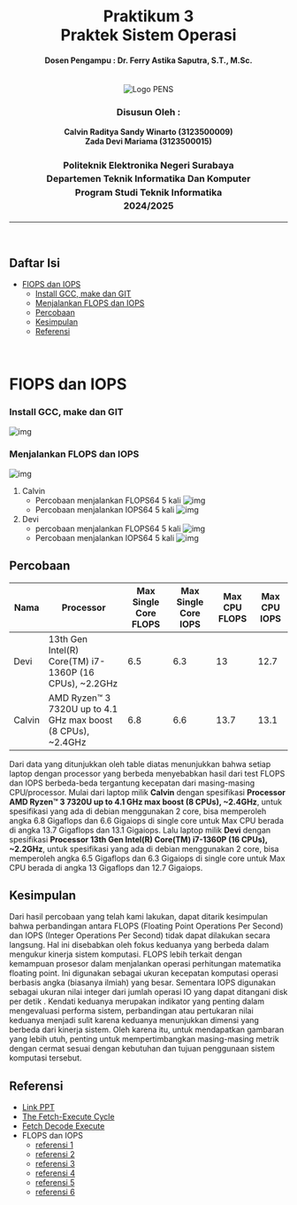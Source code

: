 <div align="center">
  <h1 style="text-align: center;font-weight: bold">Praktikum 3<br>Praktek Sistem Operasi</h1>
  <h4 style="text-align: center;">Dosen Pengampu : Dr. Ferry Astika Saputra, S.T., M.Sc.</h4>
</div>
<br />
<div align="center">
  <img src="../assets/week-1/logo_pens.png" alt="Logo PENS">
  <h3 style="text-align: center;">Disusun Oleh :</h3>
  <p style="text-align: center;">
    <strong>Calvin Raditya Sandy Winarto (3123500009)</strong><br>
    <strong>Zada Devi Mariama (3123500015)</strong>
  </p>

<h3 style="text-align: center;line-height: 1.5">Politeknik Elektronika Negeri Surabaya<br>Departemen Teknik Informatika Dan Komputer<br>Program Studi Teknik Informatika<br>2024/2025</h3>
  <hr>
</div>
<br>

## Daftar Isi

- [FlOPS dan IOPS](#flops-dan-iops)
    - [Install GCC, make dan GIT](#install-gcc-make-dan-git)
    - [Menjalankan FLOPS dan IOPS](#menjalankan-flops-dan-iops)
  - [Percobaan](#percobaan)
  - [Kesimpulan](#kesimpulan)
  - [Referensi](#referensi)


<br>

# FlOPS dan IOPS

### Install GCC, make dan GIT

![img](../assets/week-3/1.jpeg)

### Menjalankan FLOPS dan IOPS

![img](../assets/week-3/2.jpeg)

1. Calvin
   - Percobaan menjalankan FLOPS64 5 kali
   ![img](../assets/week-3/flops_calvin.jpeg)
   - Percobaan menjalankan IOPS64 5 kali
   ![img](../assets/week-3/iops_calvin.jpeg)
3. Devi
   - percobaan menjalankan FLOPS64 5 kali
   ![img](../assets/week-3/flops_devi.png)
   - Percobaan menjalankan IOPS64 5 kali
   ![img](../assets/week-3/iops_devi.png)

## Percobaan

| Nama | Processor | Max Single Core FLOPS | Max Single Core IOPS | Max CPU FLOPS | Max CPU IOPS |
| ------------ | ----------- | --------------------- | -------------------- | ------------- | ------------- |
| Devi   | 13th Gen Intel(R) Core(TM) i7-1360P (16 CPUs), ~2.2GHz | 6.5                   | 6.3                   | 13            | 12.7          |
| Calvin | AMD Ryzen™ 3 7320U up to 4.1 GHz max boost (8 CPUs), ~2.4GHz | 6.8                   | 6.6                   | 13.7          | 13.1          |


Dari data yang ditunjukkan oleh table diatas menunjukkan bahwa setiap laptop dengan processor yang berbeda menyebabkan hasil dari test FLOPS dan IOPS berbeda-beda tergantung kecepatan dari masing-masing CPU/processor.
Mulai dari laptop milik **Calvin** dengan spesifikasi **Processor AMD Ryzen™ 3 7320U up to 4.1 GHz max boost (8 CPUs), ~2.4GHz**, untuk spesifikasi yang ada di debian menggunakan 2 core, bisa memperoleh angka 6.8 Gigaflops dan 6.6 Gigaiops di single core untuk Max CPU berada di angka 13.7 Gigaflops dan 13.1 Gigaiops.
Lalu laptop milik **Devi** dengan spesifikasi **Processor 13th Gen Intel(R) Core(TM) i7-1360P (16 CPUs), ~2.2GHz**, untuk spesifikasi yang ada di debian menggunakan 2 core, bisa memperoleh angka 6.5 Gigaflops dan 6.3 Gigaiops di single core untuk Max CPU berada di angka 13 Gigaflops dan 12.7 Gigaiops.

## Kesimpulan

Dari hasil percobaan yang telah kami lakukan, dapat ditarik kesimpulan bahwa perbandingan antara FLOPS (Floating Point Operations Per Second) dan IOPS (Integer Operations Per Second) tidak dapat dilakukan secara langsung. Hal ini disebabkan oleh fokus keduanya yang berbeda dalam mengukur kinerja sistem komputasi. FLOPS lebih terkait dengan kemampuan prosesor dalam menjalankan operasi perhitungan matematika floating point. Ini digunakan sebagai ukuran kecepatan komputasi operasi berbasis angka (biasanya ilmiah) yang besar. Sementara IOPS digunakan sebagai ukuran nilai integer dari jumlah operasi IO yang dapat ditangani disk per detik . Kendati keduanya merupakan indikator yang penting dalam mengevaluasi performa sistem, perbandingan atau pertukaran nilai keduanya menjadi sulit karena keduanya menunjukkan dimensi yang berbeda dari kinerja sistem. Oleh karena itu, untuk mendapatkan gambaran yang lebih utuh, penting untuk mempertimbangkan masing-masing metrik dengan cermat sesuai dengan kebutuhan dan tujuan penggunaan sistem komputasi tersebut.

## Referensi

- [Link PPT](https://www.canva.com/design/DAF_UJsAaZw/Kcpy-2TJeanyoAzzzBZ1tA/edit?utm_content=DAF_UJsAaZw&utm_campaign=designshare&utm_medium=link2&utm_source=sharebutton)
- [The Fetch-Execute Cycle](https://www.youtube.com/watch?v=Z5JC9Ve1sfI)
- [Fetch Decode Execute](https://www.youtube.com/watch?v=jFDMZpkUWCw)
- FLOPS dan IOPS
  - [referensi 1](https://static.buku.kemdikbud.go.id/content/pdf/bukuteks/kurikulum21/Informatika-KLS-X-Sem-1.pdf)
  - [referensi 2](https://teknogram.id/kamus/cpu/)
  - [referensi 3](https://blogs.powercode.id/apa-itu-compiler-pengertianfungsitahapan-dan-contohnya/)
  - [referensi 4](https://www.mikirbae.com/2016/09/peranan-dan-fungsi-sistem-operasi.html)
  - [referensi 5](https://toffeedev.com/blog/website/fungsi-sistem-operasi/)
  - [referensi 6](https://www.niagahoster.co.id/blog/bahasa-pemrograman/)
